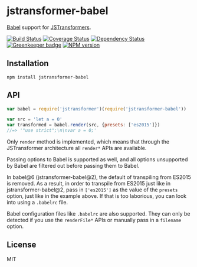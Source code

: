 # jstransformer-babel

[Babel](http://babeljs.io) support for [JSTransformers](http://github.com/jstransformers).

[![Build Status](https://img.shields.io/travis/jstransformers/jstransformer-babel/master.svg)](https://travis-ci.org/jstransformers/jstransformer-babel)
[![Coverage Status](https://img.shields.io/codecov/c/github/jstransformers/jstransformer-babel/master.svg)](https://codecov.io/gh/jstransformers/jstransformer-babel)
[![Dependency Status](https://img.shields.io/david/jstransformers/jstransformer-babel/master.svg)](http://david-dm.org/jstransformers/jstransformer-babel)
[![Greenkeeper badge](https://badges.greenkeeper.io/jstransformers/jstransformer-babel.svg)](https://greenkeeper.io/)
[![NPM version](https://img.shields.io/npm/v/jstransformer-babel.svg)](https://www.npmjs.org/package/jstransformer-babel)

## Installation

    npm install jstransformer-babel

## API

```js
var babel = require('jstransformer')(require('jstransformer-babel'))

var src = 'let a = 0'
var transformed = babel.render(src, {presets: ['es2015']})
//=> '"use strict";\n\nvar a = 0;'
```

Only `render` method is implemented, which means that through the JSTransformer architecture all `render*` APIs are available.

Passing options to Babel is supported as well, and all options unsupported by Babel are filtered out before passing them to Babel.

In babel@6 (jstransformer-babel@2), the default of transpiling from ES2015 is removed. As a result, in order to transpile from ES2015 just like in jstransformer-babel@2, pass in `['es2015']` as the value of the `presets` option, just like in the example above. If that is too laborious, you can look into using a `.babelrc` file.

Babel configuration files like `.babelrc` are also supported. They can only be detected if you use the `renderFile*` APIs or manually pass in a `filename` option.

## License

MIT
